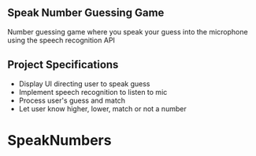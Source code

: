 ## Speak Number Guessing Game

Number guessing game where you speak your guess into the microphone using the speech recognition API

## Project Specifications

- Display UI directing user to speak guess
- Implement speech recognition to listen to mic
- Process user's guess and match
- Let user know higher, lower, match or not a number
# SpeakNumbers
